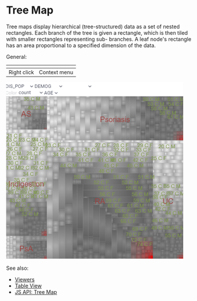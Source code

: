 <!-- TITLE: Tree Map -->
<!-- SUBTITLE: -->

# Tree Map

Tree maps display hierarchical (tree-structured) data as a set of nested rectangles. Each branch of
the tree is given a rectangle, which is then tiled with smaller rectangles representing sub-
branches. A leaf node's rectangle has an area proportional to a specified dimension of the data.

General:

| []()                  |                 |
|-----------------------|-----------------|
| Right click           | Context menu    |

![Tree Map](../uploads/viewers/tree-map.png "Tree Map")  

See also: 
  
  * [Viewers](../viewers/viewers.md)
  * [Table View](../views/table-view.md)
  * [JS API: Tree Map](https://public.datagrok.ai/js/samples/ui/viewers/tree-map)
